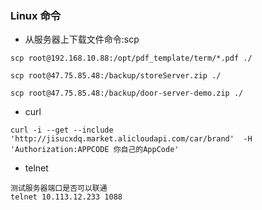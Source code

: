 ### Linux 命令

* 从服务器上下载文件命令:scp
```text
scp root@192.168.10.88:/opt/pdf_template/term/*.pdf ./

scp root@47.75.85.48:/backup/storeServer.zip ./

scp root@47.75.85.48:/backup/door-server-demo.zip ./

```
* curl 
```text
curl -i --get --include 'http://jisucxdq.market.alicloudapi.com/car/brand'  -H 'Authorization:APPCODE 你自己的AppCode'
```

* telnet 
```text
测试服务器端口是否可以联通
telnet 10.113.12.233 1088
```


